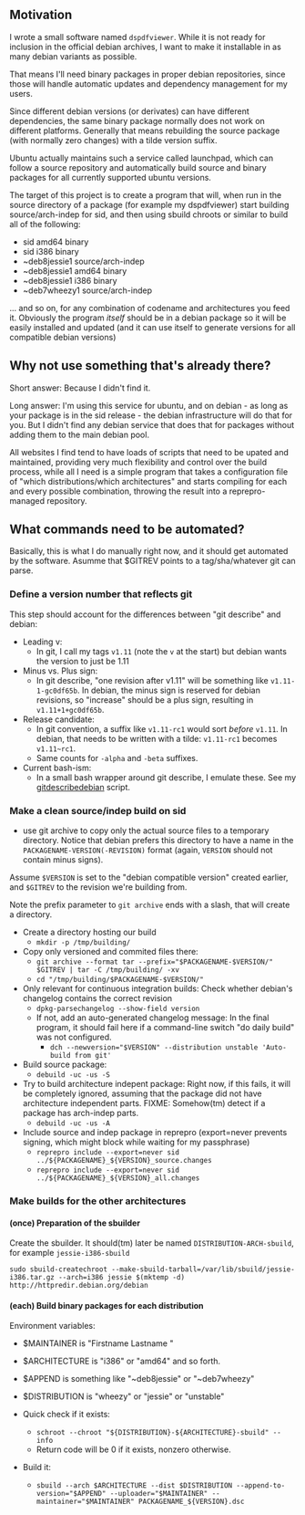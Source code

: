 ---
---

## Motivation
I wrote a small software named `dspdfviewer`.
While it is not ready for inclusion in the official debian archives,
I want to make it installable in as many debian variants as
possible.

That means I'll need binary packages in proper debian repositories,
since those will handle automatic updates and dependency management
for my users.

Since different debian versions (or derivates) can have different
dependencies, the same binary package normally does not work on
different platforms. Generally that means rebuilding the source
package (with normally zero changes) with a tilde version suffix.

Ubuntu actually maintains such a service called launchpad, which can
follow a source repository and automatically build source and binary
packages for all currently supported ubuntu versions.

The target of this project is to create a program that will,
when run in the source directory of a package (for example my
dspdfviewer) start building source/arch-indep for sid,
and then using sbuild chroots or similar to build
all of the following:

* sid amd64 binary
* sid i386 binary
* ~deb8jessie1 source/arch-indep
* ~deb8jessie1 amd64 binary
* ~deb8jessie1 i386 binary
* ~deb7wheezy1 source/arch-indep

... and so on, for any combination of codename and architectures
you feed it. Obviously the program *itself* should be in a debian
package so it will be easily installed and updated (and it can
use itself to generate versions for all compatible debian versions)

## Why not use something that's already there?

Short answer: Because I didn't find it.

Long answer: I'm using this service for ubuntu, and on debian - as
long as your package is in the sid release - the debian infrastructure
will do that for you. But I didn't find any debian service that does
that for packages without adding them to the main debian pool.

All websites I find tend to have loads of scripts that need to be
upated and maintained, providing very much flexibility and control
over the build process, while all I need is a simple program that
takes a configuration file of "which distributions/which architectures"
and starts compiling for each and every possible combination,
throwing the result into a reprepro-managed repository.

## What commands need to be automated?

Basically, this is what I do manually right now, and it should get
automated by the software.
Asumme that $GITREV points to a tag/sha/whatever git can parse.

### Define a version number that reflects git

This step should account for the differences between "git describe"
and debian:

* Leading v:
  * In git, I call my tags `v1.11` (note the `v` at the start) but
  debian wants the version to just be 1.11
* Minus vs. Plus sign:
  * In git describe, "one revision after v1.11" will be something like
  `v1.11-1-gc0df65b`. In debian, the minus sign is reserved for debian
  revisions, so "increase" should be a plus sign, resulting in
  `v1.11+1+gc0df65b`.
* Release candidate:
  * In git convention, a suffix like `v1.11-rc1` would sort *before*
  `v1.11`. In debian, that needs to be written with a tilde:
  `v1.11-rc1` becomes `v1.11~rc1`.
  * Same counts for `-alpha` and `-beta` suffixes.
* Current bash-ism:
  * In a small bash wrapper around git describe, I emulate these.
  See my [gitdescribedebian] script.

[gitdescribedebian]: https://github.com/dannyedel/config-files/blob/master/home_nodot/bin/gitdescribedebian

### Make a clean source/indep build on sid

* use git archive to copy only the actual source files to
a temporary directory. Notice that debian prefers this
directory to have a name in the `PACKAGENAME-VERSION(-REVISION)`
format (again, `VERSION` should not contain minus signs).

Assume `$VERSION` is set to the "debian compatible version" created earlier,
and `$GITREV` to the revision we're building from.

Note the prefix parameter to `git archive` ends with a slash,
that will create a directory.

* Create a directory hosting our build
  * `mkdir -p /tmp/building/`
* Copy only versioned and commited files there:
  * `git archive --format tar --prefix="$PACKAGENAME-$VERSION/" $GITREV | tar -C /tmp/building/ -xv`
  * `cd "/tmp/building/$PACKAGENAME-$VERSION/"`
* Only relevant for continuous integration builds: Check
whether debian's changelog contains the correct revision
  * `dpkg-parsechangelog --show-field version`
  * If not, add an auto-generated changelog message:
  In the final program, it should fail here if a command-line
  switch "do daily build" was not configured.
    * `dch --newversion="$VERSION" --distribution unstable 'Auto-build from git'`
* Build source package:
  * `debuild -uc -us -S`
* Try to build architecture indepent package:
Right now, if this fails, it will be completely ignored, assuming
that the package did not have architecture independent parts.
FIXME: Somehow(tm) detect if a package has arch-indep parts.
  * `debuild -uc -us -A`
* Include source and indep package in reprepro (export=never prevents
signing, which might block while waiting for my passphrase)
  * `reprepro include --export=never sid ../${PACKAGENAME}_${VERSION}_source.changes`
  * `reprepro include --export=never sid ../${PACKAGENAME}_${VERSION}_all.changes`


### Make builds for the other architectures



#### (once) Preparation of the sbuilder

Create the sbuilder. It should(tm) later be named
`DISTRIBUTION-ARCH-sbuild`, for example `jessie-i386-sbuild`


`sudo sbuild-createchroot --make-sbuild-tarball=/var/lib/sbuild/jessie-i386.tar.gz --arch=i386 jessie $(mktemp -d) http://httpredir.debian.org/debian`



#### (each) Build binary packages for each distribution

Environment variables:

* $MAINTAINER is "Firstname Lastname <emailaddress>"
* $ARCHITECTURE is "i386" or "amd64" and so forth.
* $APPEND is something like "~deb8jessie" or "~deb7wheezy"
* $DISTRIBUTION is "wheezy" or "jessie" or "unstable"

* Quick check if it exists:
  * `schroot --chroot "${DISTRIBUTION}-${ARCHITECTURE}-sbuild" --info`
  * Return code will be 0 if it exists, nonzero otherwise.

* Build it:
  * `sbuild --arch $ARCHITECTURE --dist $DISTRIBUTION --append-to-version="$APPEND" --uploader="$MAINTAINER" --maintainer="$MAINTAINER" PACKAGENAME_${VERSION}.dsc`
